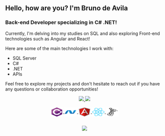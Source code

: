## Hello, how are you? I'm Bruno de Avila
### Back-end Developer specializing in C# .NET!

Currently, I'm delving into my studies on SQL and also exploring Front-end technologies such as Angular and React!

Here are some of the main technologies I work with:

- SQL Server
- C#
- .NET
- APIs

Feel free to explore my projects and don't hesitate to reach out if you have any questions or collaboration opportunities!

 <div align="center">

  <a href="https://github.com/brunomunao">
  <img height="180em" src="https://github-readme-stats.vercel.app/api?username=brunomunao&theme=dark&show_icons=true"/>
  <img height="180em" src="https://github-readme-stats.vercel.app/api/top-langs/?username=brunomunao&theme=dark&show_icons=true"/>
   
</div>
  
 <div style="display: inline_block" align="center"><br>
  <img align="center" alt="brunomunao-Csharp" height="30" width="40" src="https://raw.githubusercontent.com/devicons/devicon/master/icons/csharp/csharp-original.svg">
  <img align="center" alt="brunomunao-dot-net" height="30" width="40" src="https://raw.githubusercontent.com/devicons/devicon/master/icons/dot-net/dot-net-original.svg">
  <img align="center" alt="brunomunao-dot-net" height="30" width="40" src="https://raw.githubusercontent.com/devicons/devicon/master/icons/angularjs/angularjs-original.svg">
  <img align="center" alt="brunomunao-dot-net" height="30" width="40" src="https://raw.githubusercontent.com/devicons/devicon/master/icons/react/react-original.svg">
  <img align="center" alt="brunomunao-dot-net" height="30" width="40" src="https://raw.githubusercontent.com/devicons/devicon/master/icons/microsoftsqlserver/microsoftsqlserver-plain.svg">
  
  
  ##
  
  <div>   
  <a href="https://www.linkedin.com/in/bruno-de-avila-164973251/" target="_blank"><img src="https://img.shields.io/badge/-LinkedIn-%230077B5?style=for-the-   badge&logo=linkedin&logoColor=black" target="_blank"></a>  

</div>  

 <!-- ![Snake animation](https://github.com/brunomunao/brunomunao/blob/output/github-contribution-grid-snake.svg)  --!>

